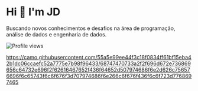 
</head>

<body>
<h1>Hi 👋 I'm JD</h1>
<p>Buscando novos conhecimentos e desafios na área de programação, análise de dados e engenharia de dados.</p>
<div class="container">
  
</div>
<div class="badge">
  <img src="https://komarev.com/ghpvc/?username=Git1Hub2" alt="Profile views">
  

          
</div>
</body>
</html>


https://camo.githubusercontent.com/55a5e99ee44f3c18f0834ff61bf15eba42b1dc06ccaefc52a7775e7b98f96433/68747470733a2f2f696d672e736869656c64732e696f2f62616467652f436f64652d507974686f6e2d626c756576696f6c65743f6c6f676f3d707974686f6e266c6f676f436f6c6f723d7768697465
          
